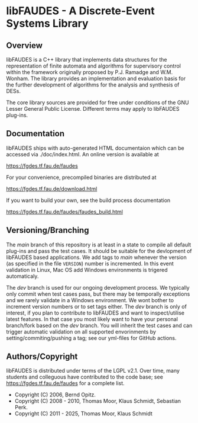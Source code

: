 # libFAUDES - A Discrete-Event Systems Library 



## Overview


libFAUDES is a C++ library that implements data structures for the representation 
of finite automata and algorithms for supervisory control within the framework 
originally proposed by P.J. Ramadge and W.M. Wonham. The library provides an 
implementation and evaluation basis for the further development of 
algorithms for the analysis and synthesis of DESs.

The core library sources are provided for free under conditions of the GNU Lesser 
General Public License.  Different terms may apply to libFAUDES plug-ins.




## Documentation

libFAUDES ships with auto-generated HTML documentaion which can be
accessed via ./doc/index.html. An online version is available at

https://fgdes.tf.fau.de/faudes

For your convenience, precompiled binaries are distributed at

https://fgdes.tf.fau.de/download.html

If you want to build your own, see the build process documentation

https://fgdes.tf.fau.de/faudes/faudes_build.html


## Versioning/Branching

The <i>main</i> branch of this repository is at least in a state to compile all default 
plug-ins and pass the test cases. It should be suitable for the devlopment of libFAUDES 
based applications. We add tags to <i>main</i> whenever the version (as specified in the 
file `VERSION`) number is incremented. In this event validation in Linux, Mac OS add 
Windows environments is trigered automaticaly.  

The <i>dev</i> branch is used for our ongoing development process. We typically only commit
when test cases pass, but there may be temporally exceptions and we rarely validate in a 
Windows environment. We wont bother to increment version numbers or to set tags either. The 
<i>dev</i> branch is only of interest, if you plan to contribute to libFAUDES and want to 
inspect/utilise latest features. In that case you most likely want to have your personal branch/fork 
based on the <i>dev</i> branch. You will inherit the test cases and can trigger automatic 
validation on all supported envorinments by setting/commiting/pushing a tag; see our yml-files
for GitHub actions.



## Authors/Copyright

libFAUDES is distributed under terms of the LGPL v2.1. Over time, many students and colleguous have contributed to the code base; see  https://fgdes.tf.fau.de/faudes for a complete list.

- Copyright (C) 2006, Bernd Opitz.
- Copyright (C) 2008 - 2010, Thomas Moor, Klaus Schmidt, Sebastian Perk. 
- Copyright (C) 2011 - 2025, Thomas Moor, Klaus Schmidt

